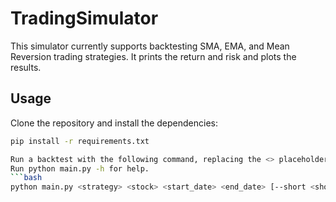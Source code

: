 # TradingSimulator

This simulator currently supports backtesting SMA, EMA, and Mean Reversion trading strategies. It prints the return and risk and plots the results.

## Usage
Clone the repository and install the dependencies:
```bash
pip install -r requirements.txt

Run a backtest with the following command, replacing the <> placeholders with values.
Run python main.py -h for help.
```bash
python main.py <strategy> <stock> <start_date> <end_date> [--short <short_window>] [--long <long_window>] [--longBias <True/False>] [--period <period_window>]
